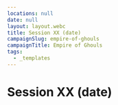 ```yaml
---
locations: null
date: null
layout: layout.webc
title: Session XX (date)
campaignSlug: empire-of-ghouls
campaignTitle: Empire of Ghouls
tags:
  - _templates
---
```

# Session XX (date)
